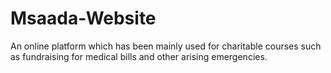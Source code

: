 # Msaada-Website
An online platform which has been mainly used for charitable courses such as fundraising for medical bills and other arising emergencies.
